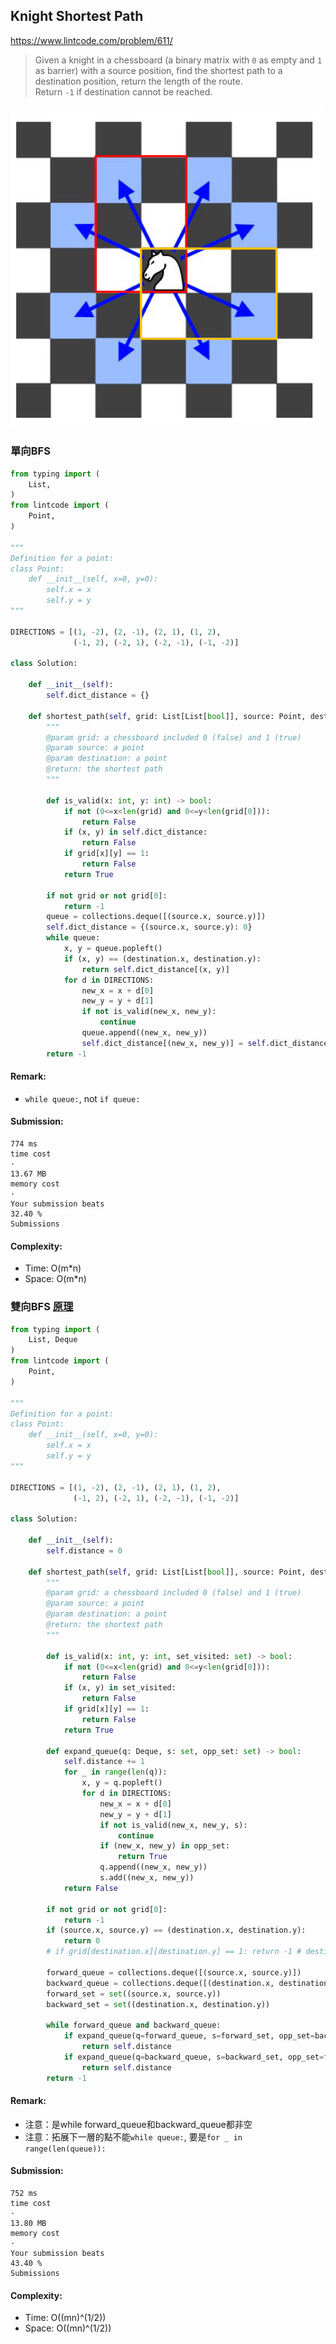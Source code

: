 ## Knight Shortest Path
https://www.lintcode.com/problem/611/
>Given a knight in a chessboard (a binary matrix with `0` as empty and `1` as barrier) with a source position, find the shortest path to a destination position, return the length of the route.\
>Return `-1` if destination cannot be reached.

<p>
    <img src="../images/611_Knight.jpg" width="500" />
</p>


### 單向BFS

```python
from typing import (
    List,
)
from lintcode import (
    Point,
)

"""
Definition for a point:
class Point:
    def __init__(self, x=0, y=0):
        self.x = x
        self.y = y
"""

DIRECTIONS = [(1, -2), (2, -1), (2, 1), (1, 2), 
              (-1, 2), (-2, 1), (-2, -1), (-1, -2)]

class Solution:
    
    def __init__(self):
        self.dict_distance = {}

    def shortest_path(self, grid: List[List[bool]], source: Point, destination: Point) -> int:
        """
        @param grid: a chessboard included 0 (false) and 1 (true)
        @param source: a point
        @param destination: a point
        @return: the shortest path 
        """

        def is_valid(x: int, y: int) -> bool:
            if not (0<=x<len(grid) and 0<=y<len(grid[0])):
                return False
            if (x, y) in self.dict_distance:
                return False
            if grid[x][y] == 1:
                return False
            return True

        if not grid or not grid[0]:
            return -1
        queue = collections.deque([(source.x, source.y)])
        self.dict_distance = {(source.x, source.y): 0}
        while queue:
            x, y = queue.popleft()
            if (x, y) == (destination.x, destination.y):
                return self.dict_distance[(x, y)]
            for d in DIRECTIONS:
                new_x = x + d[0]
                new_y = y + d[1]
                if not is_valid(new_x, new_y):
                    continue
                queue.append((new_x, new_y))
                self.dict_distance[(new_x, new_y)] = self.dict_distance[(x, y)] + 1
        return -1
```
#### Remark:
- `while queue:`, not `if queue:`
#### Submission:
```
774 ms
time cost
·
13.67 MB
memory cost
·
Your submission beats
32.40 %
Submissions
```
#### Complexity:
- Time: O(m*n)
- Space: O(m*n)

### 雙向BFS [原理](https://github.com/chkao831/Algo_learning_notes/tree/main/BFS#雙向bfs-bidirectional-bfs)

```python
from typing import (
    List, Deque
)
from lintcode import (
    Point,
)

"""
Definition for a point:
class Point:
    def __init__(self, x=0, y=0):
        self.x = x
        self.y = y
"""

DIRECTIONS = [(1, -2), (2, -1), (2, 1), (1, 2), 
              (-1, 2), (-2, 1), (-2, -1), (-1, -2)]

class Solution:
    
    def __init__(self):
        self.distance = 0

    def shortest_path(self, grid: List[List[bool]], source: Point, destination: Point) -> int:
        """
        @param grid: a chessboard included 0 (false) and 1 (true)
        @param source: a point
        @param destination: a point
        @return: the shortest path 
        """

        def is_valid(x: int, y: int, set_visited: set) -> bool:
            if not (0<=x<len(grid) and 0<=y<len(grid[0])):
                return False
            if (x, y) in set_visited:
                return False
            if grid[x][y] == 1:
                return False
            return True

        def expand_queue(q: Deque, s: set, opp_set: set) -> bool:
            self.distance += 1
            for _ in range(len(q)):
                x, y = q.popleft()
                for d in DIRECTIONS:
                    new_x = x + d[0]
                    new_y = y + d[1]
                    if not is_valid(new_x, new_y, s):
                        continue
                    if (new_x, new_y) in opp_set:
                        return True
                    q.append((new_x, new_y))
                    s.add((new_x, new_y))
            return False

        if not grid or not grid[0]:
            return -1
        if (source.x, source.y) == (destination.x, destination.y):
            return 0
        # if grid[destination.x][destination.y] == 1: return -1 # destination is barrier

        forward_queue = collections.deque([(source.x, source.y)])
        backward_queue = collections.deque([(destination.x, destination.y)])
        forward_set = set((source.x, source.y))
        backward_set = set((destination.x, destination.y))

        while forward_queue and backward_queue:
            if expand_queue(q=forward_queue, s=forward_set, opp_set=backward_set):
                return self.distance
            if expand_queue(q=backward_queue, s=backward_set, opp_set=forward_set):
                return self.distance
        return -1
```
#### Remark:
- 注意：是while forward_queue和backward_queue都非空
- 注意：拓展下一層的點不能`while queue:`, 要是`for _ in range(len(queue)):`
#### Submission:
```
752 ms
time cost
·
13.80 MB
memory cost
·
Your submission beats
43.40 %
Submissions
```
#### Complexity:
- Time: O((mn)^(1/2))
- Space: O((mn)^(1/2))
